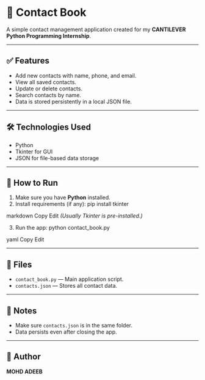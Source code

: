 # 📇 Contact Book

A simple contact management application created for my **CANTILEVER Python Programming Internship**.

---

## ✅ Features

- Add new contacts with name, phone, and email.
- View all saved contacts.
- Update or delete contacts.
- Search contacts by name.
- Data is stored persistently in a local JSON file.

---

## 🛠️ Technologies Used

- Python
- Tkinter for GUI
- JSON for file-based data storage

---

## 🚀 How to Run

1. Make sure you have **Python** installed.
2. Install requirements (if any):
pip install tkinter

markdown
Copy
Edit
*(Usually Tkinter is pre-installed.)*

3. Run the app:
python contact_book.py

yaml
Copy
Edit

---

## 📂 Files

- `contact_book.py` — Main application script.
- `contacts.json` — Stores all contact data.

---

## 📝 Notes

- Make sure `contacts.json` is in the same folder.
- Data persists even after closing the app.

---

## 🙌 Author

**MOHD ADEEB**
